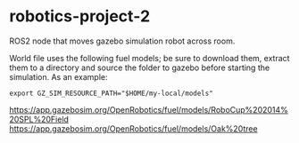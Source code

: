 # robotics-project-2
ROS2 node that moves gazebo simulation robot across room.

World file uses the following fuel models; be sure to download them, extract them to a directory and source the folder to gazebo before starting the simulation. As an example:

```export GZ_SIM_RESOURCE_PATH="$HOME/my-local/models"```

https://app.gazebosim.org/OpenRobotics/fuel/models/RoboCup%202014%20SPL%20Field
https://app.gazebosim.org/OpenRobotics/fuel/models/Oak%20tree
